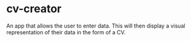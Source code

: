 # cv-creator
An app that allows the user to enter data. This will then display a visual representation of their data in the form of a CV.
